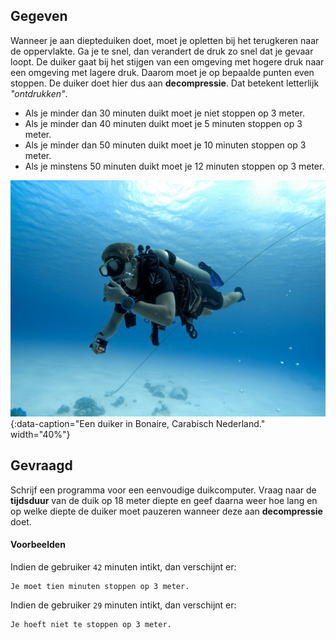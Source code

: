 ## Gegeven
Wanneer je aan diepteduiken doet, moet je opletten bij het terugkeren naar de oppervlakte. Ga je te snel, dan verandert de druk zo snel dat je gevaar loopt. De duiker gaat bij het stijgen van een omgeving met hogere druk naar een omgeving met lagere druk. Daarom moet je op bepaalde punten even stoppen. De duiker doet hier dus aan **decompressie**. Dat betekent letterlijk *"ontdrukken"*. 

*	Als je minder dan 30 minuten duikt moet je niet stoppen op 3 meter.
*	Als je minder dan 40 minuten duikt moet je 5 minuten stoppen op 3 meter.
*	Als je minder dan 50 minuten duikt moet je 10 minuten stoppen op 3 meter.
*	Als je minstens 50 minuten duikt moet je 12 minuten stoppen op 3 meter.


![Een duiker in Bonaire, Carabisch Nederland.](media/jesse-van-vliet.jpg "Foto door Jesse van Vliet op Unsplash."){:data-caption="Een duiker in Bonaire, Carabisch Nederland." width="40%"}

## Gevraagd

Schrijf een programma voor een eenvoudige duikcomputer. Vraag naar de **tijdsduur** van de duik op 18 meter diepte en geef daarna weer hoe lang en op welke diepte de duiker moet pauzeren wanneer deze aan **decompressie** doet. 

#### Voorbeelden
Indien de gebruiker `42` minuten intikt, dan verschijnt er:

```
Je moet tien minuten stoppen op 3 meter. 
```


Indien de gebruiker `29` minuten intikt, dan verschijnt er:

```
Je hoeft niet te stoppen op 3 meter.
```
